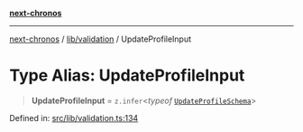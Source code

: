 [**next-chronos**](../../../README.md)

***

[next-chronos](../../../README.md) / [lib/validation](../README.md) / UpdateProfileInput

# Type Alias: UpdateProfileInput

> **UpdateProfileInput** = `z.infer`\<*typeof* [`UpdateProfileSchema`](../variables/UpdateProfileSchema.md)\>

Defined in: [src/lib/validation.ts:134](https://github.com/Bababum95/next-chronos/blob/41860730c8dd12c16699269e1eee86402c8d1a9f/src/lib/validation.ts#L134)
